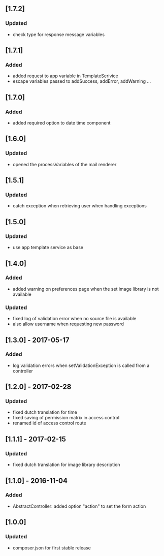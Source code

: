 ## [1.7.2]
### Updated
- check type for response message variables 

## [1.7.1]
### Added
- added request to app variable in TemplateSerivice
- escape variables passed to addSuccess, addError, addWarning ...

## [1.7.0]
### Added
- added required option to date time component

## [1.6.0]
### Updated
- opened the processVariables of the mail renderer

## [1.5.1]
### Updated
- catch exception when retrieving user when handling exceptions

## [1.5.0]
### Updated
- use app template service as base

## [1.4.0]
### Added
- added warning on preferences page when the set image library is not available

### Updated
- fixed log of validation error when no source file is available
- also allow username when requesting new password

## [1.3.0] - 2017-05-17
### Added
- log validation errors when setValidationException is called from a controller

## [1.2.0] - 2017-02-28
### Updated
- fixed dutch translation for time
- fixed saving of permission matrix in access control
- renamed id of access control route

## [1.1.1] - 2017-02-15
### Updated
- fixed dutch translation for image library description

## [1.1.0] - 2016-11-04
### Added
- AbstractController: added option "action" to set the form action

## [1.0.0]
### Updated
- composer.json for first stable release
